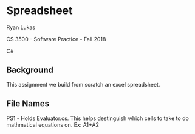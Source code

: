 Spreadsheet
==============

Ryan Lukas

CS 3500 - Software Practice - Fall 2018

*C#*

Background
------------

This assignment we build from scratch an excel spreadsheet.

File Names
------------
PS1 - Holds Evaluator.cs. This helps destinguish which cells to take to do mathmatical equations on. Ex: A1+A2

